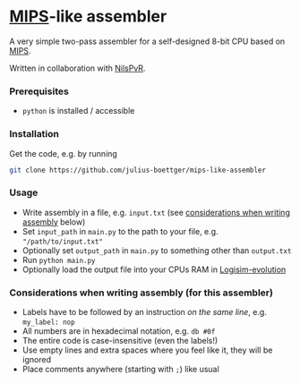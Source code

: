 # [MIPS](https://en.wikipedia.org/wiki/MIPS_architecture)-like assembler
A very simple two-pass assembler for a self-designed 8-bit CPU based on [MIPS](https://en.wikipedia.org/wiki/MIPS_architecture).

Written in collaboration with [NilsPvR](https://github.com/NilsPvR).

### Prerequisites
- `python` is installed / accessible

### Installation
Get the code, e.g. by running
```sh
git clone https://github.com/julius-boettger/mips-like-assembler
```

### Usage
- Write assembly in a file, e.g. `input.txt` (see [considerations when writing assembly](#considerations-when-writing-assembly-for-this-assembler) below)
- Set `input_path` in `main.py` to the path to your file, e.g. `"/path/to/input.txt"`
- Optionally set `output_path` in `main.py` to something other than `output.txt`
- Run `python main.py`
- Optionally load the output file into your CPUs RAM in [Logisim-evolution](https://github.com/logisim-evolution/logisim-evolution)

### Considerations when writing assembly (for this assembler)
- Labels have to be followed by an instruction _on the same line_, e.g. `my_label: nop`
- All numbers are in hexadecimal notation, e.g. `db #0f`
- The entire code is case-insensitive (even the labels!)
- Use empty lines and extra spaces where you feel like it, they will be ignored
- Place comments anywhere (starting with `;`) like usual
